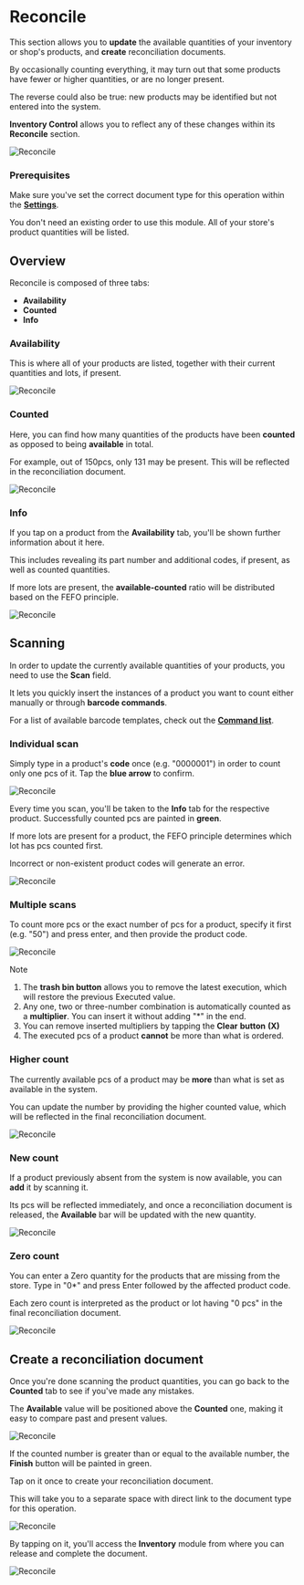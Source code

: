 # Reconcile

This section allows you to **update** the available quantities of your inventory or shop's products, and **create** reconciliation documents.

By occasionally counting everything, it may turn out that some products have fewer or higher quantities, or are no longer present.

The reverse could also be true: new products may be identified but not entered into the system.

**Inventory Control** allows you to reflect any of these changes within its **Reconcile** section.

![Reconcile](pictures/reconcile-section.png)

### Prerequisites

Make sure you've set the correct document type for this operation within the **[Settings](settings.md)**.

You don't need an existing order to use this module. All of your store's product quantities will be listed.

## Overview

Reconcile is composed of three tabs:

* **Availability**
* **Counted**
* **Info**

### Availability

This is where all of your products are listed, together with their current quantities and lots, if present.

![Reconcile](pictures/availability_reconcile.png)

### Counted

Here, you can find how many quantities of the products have been **counted** as opposed to being **available** in total.

For example, out of 150pcs, only 131 may be present. This will be reflected in the reconciliation document.

![Reconcile](pictures/counted_reconcile.png)

### Info

If you tap on a product from the **Availability** tab, you'll be shown further information about it here. 

This includes revealing its part number and additional codes, if present, as well as counted quantities.

If more lots are present, the **available-counted** ratio will be distributed based on the FEFO principle.

![Reconcile](pictures/info_reconcile.png)

## Scanning

In order to update the currently available quantities of your products, you need to use the **Scan** field.

It lets you quickly insert the instances of a product you want to count either manually or through **barcode commands**.

For a list of available barcode templates, check out the **[Command list](command-list.md)**.

### Individual scan

Simply type in a product's **code** once (e.g. "0000001") in order to count only one pcs of it. Tap the **blue arrow** to confirm.

![Reconcile](pictures/count_one_reconcile.png)

Every time you scan, you'll be taken to the **Info** tab for the respective product. Successfully counted pcs are painted in **green**.

If more lots are present for a product, the FEFO principle determines which lot has pcs counted first.

Incorrect or non-existent product codes will generate an error.

![Reconcile](pictures/inv_con_reconcile_err.png)

### Multiple scans

To count more pcs or the exact number of pcs for a product, specify it first (e.g. "50") and press enter, and then provide the product code.

![Reconcile](pictures/count_fifty_reconcile.png)

> [!NOTE]
> 1. The **trash bin button** allows you to remove the latest execution, which will restore the previous Executed value.
> 2. Any one, two or three-number combination is automatically counted as a **multiplier**. You can insert it without adding "*" in the end.
> 3. You can remove inserted multipliers by tapping the **Clear** **button** **(X)**
> 4. The executed pcs of a product **cannot** be more than what is ordered.

### Higher count

The currently available pcs of a product may be **more** than what is set as available in the system.

You can update the number by providing the higher counted value, which will be reflected in the final reconciliation document.

![Reconcile](pictures/count_higher_reconcile.png)

### New count

If a product previously absent from the system is now available, you can **add** it by scanning it.

Its pcs will be reflected immediately, and once a reconciliation document is released, the **Available** bar will be updated with the new quantity.

![Reconcile](pictures/inv_con_reconcile_newproduct.png)

### Zero count

You can enter a Zero quantity for the products that are missing from the store. Type in "0*" and press Enter followed by the affected product code.

Each zero count is interpreted as the product or lot having "0 pcs" in the final reconciliation document.

![Reconcile](pictures/count_zero_reconcile.png)

## Create a reconciliation document

Once you're done scanning the product quantities, you can go back to the **Counted** tab to see if you've made any mistakes.

The **Available** value will be positioned above the **Counted** one, making it easy to compare past and present values.

![Reconcile](pictures/inv_con_reconcile_finishgreen.png)

If the counted number is greater than or equal to the available number, the **Finish** button will be painted in green.

Tap on it once to create your reconciliation document.

This will take you to a separate space with direct link to the document type for this operation.

![Reconcile](pictures/reconcile_document.png)

By tapping on it, you'll access the **Inventory** module from where you can release and complete the document.

![Reconcile](pictures/reconciled_document.png)
